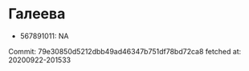 # Галеева
- 567891011: NA

Commit: 79e30850d5212dbb49ad46347b751df78bd72ca8
 fetched at: 20200922-201533
